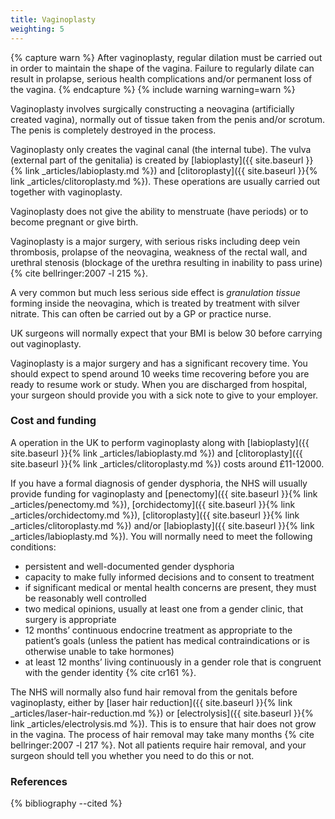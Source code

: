```yaml
---
title: Vaginoplasty
weighting: 5
---
```


{% capture warn %}
After vaginoplasty, regular dilation must be carried out in order to maintain the shape of the vagina. Failure to regularly dilate can result in prolapse, serious health complications and/or permanent loss of the vagina.
{% endcapture %}
{% include warning warning=warn %}

Vaginoplasty involves surgically constructing a neovagina (artificially created vagina), normally out of tissue taken from the penis and/or scrotum. The penis is completely destroyed in the process.

Vaginoplasty only creates the vaginal canal (the internal tube). The vulva (external part of the genitalia) is created by [labioplasty]({{ site.baseurl }}{% link _articles/labioplasty.md %}) and [clitoroplasty]({{ site.baseurl }}{% link _articles/clitoroplasty.md %}). These operations are usually carried out together with vaginoplasty.

Vaginoplasty does not give the ability to menstruate (have periods) or to become pregnant or give birth.

Vaginoplasty is a major surgery, with serious risks including deep vein thrombosis, prolapse of the neovagina, weakness of the rectal wall, and urethral stenosis (blockage of the urethra resulting in inability to pass urine) {% cite bellringer:2007 -l 215 %}.

A very common but much less serious side effect is *granulation tissue* forming inside the neovagina, which is treated by treatment with silver nitrate. This can often be carried out by a GP or practice nurse.

UK surgeons will normally expect that your BMI is below 30 before carrying out vaginoplasty.

Vaginoplasty is a major surgery and has a significant recovery time. You should expect to spend around 10 weeks time recovering before you are ready to resume work or study. When you are discharged from hospital, your surgeon should provide you with a sick note to give to your employer.

### Cost and funding

A operation in the UK to perform vaginoplasty along with [labioplasty]({{ site.baseurl }}{% link _articles/labioplasty.md %}) and [clitoroplasty]({{ site.baseurl }}{% link _articles/clitoroplasty.md %}) costs around £11-12000.

If you have a formal diagnosis of gender dysphoria, the NHS will usually provide funding for vaginoplasty and [penectomy]({{ site.baseurl }}{% link _articles/penectomy.md %}), [orchidectomy]({{ site.baseurl }}{% link _articles/orchidectomy.md %}), [clitoroplasty]({{ site.baseurl }}{% link _articles/clitoroplasty.md %}) and/or [labioplasty]({{ site.baseurl }}{% link _articles/labioplasty.md %}). You will normally need to meet the following conditions:

- persistent and well-documented gender dysphoria
- capacity to make fully informed decisions and to consent to treatment
- if significant medical or mental health concerns are present, they must be reasonably well controlled
- two medical opinions, usually at least one from a gender clinic, that surgery is appropriate 
- 12 months’ continuous endocrine treatment as appropriate to the
patient’s goals (unless the patient has medical contraindications
or is otherwise unable to take hormones)
- at least 12 months’ living continuously in a gender role that is
congruent with the gender identity {% cite cr161 %}.

The NHS will normally also fund hair removal from the genitals before vaginoplasty, either by [laser hair reduction]({{ site.baseurl }}{% link _articles/laser-hair-reduction.md %}) or [electrolysis]({{ site.baseurl }}{% link _articles/electrolysis.md %}). This is to ensure that hair does not grow in the vagina. The process of hair removal may take many months {% cite bellringer:2007 -l 217 %}. Not all patients require hair removal, and your surgeon should tell you whether you need to do this or not.

### References

{% bibliography --cited %}  